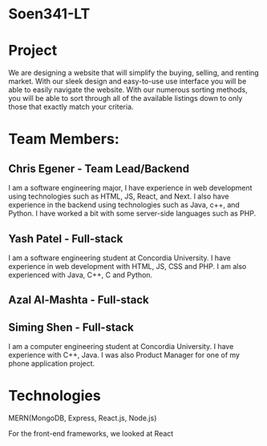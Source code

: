 # Soen341-LT

# Project
We are designing a website that will simplify the buying, selling, and renting market. With our sleek design and easy-to-use use interface you will be able to easily navigate the website. With our numerous sorting methods, you will be able to sort through all of the available listings down to only those that exactly match your criteria. 

# Team Members:
## Chris Egener - Team Lead/Backend
  I am a software engineering major, I have experience in web development using technologies such as HTML, JS, React, and Next.
  I also have experience in the backend using technologies such as Java, c++, and Python. I have worked a bit with some server-side languages such as PHP.

## Yash Patel - Full-stack
I am a software engineering student at Concordia University. I have experience in web development with HTML, JS, CSS and PHP. I am also experienced with Java, C++, C and Python. 

## Azal Al-Mashta - Full-stack
## Siming Shen - Full-stack 
  I am a computer engineering student at Concordia University. I have experience with C++, Java. I was also Product Manager for one of my phone application project.

# Technologies
MERN(MongoDB, Express, React.js, Node.js)

For the front-end frameworks, we looked at React
